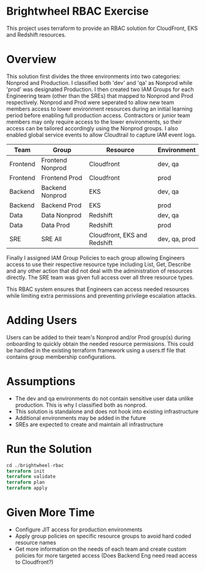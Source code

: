 # Brightwheel RBAC Exercise

This project uses terraform to provide an RBAC solution for CloudFront, EKS and Redshift resources.

# Overview

This solution first divides the three environments into two categories: Nonprod and Production. I classified both 'dev' and 'qa' as Nonprod while 'prod' was designated Production. I then created two IAM Groups for each Engineering team (other than the SREs) that mapped to Nonprod and Prod respectively. Nonprod and Prod were seperated to allow new team members access to lower environment resources during an initial learning period before enabling full production access. Contractors or junior team members may only require access to the lower environments, so their access can be tailored accordingly using the Nonprod groups. I also enabled global service events to allow Cloudtrail to capture IAM event logs.

Team | Group | Resource | Environment
---|---|---|---
Frontend | Frontend Nonprod | Cloudfront | dev, qa
Frontend | Frontend Prod | Cloudfront | prod
Backend | Backend Nonprod | EKS | dev, qa
Backend | Backend Prod | EKS | prod
Data | Data Nonprod | Redshift | dev, qa
Data | Data Prod | Redshift | prod
SRE | SRE All | Cloudfront, EKS and Redshift | dev, qa, prod

Finally I assigned IAM Group Policies to each group allowing Engineers access to use their respective resource type including List, Get, Describe and any other action that did not deal with the administration of resources directly. The SRE team was given full access over all three resource types.

This RBAC system ensures that Engineers can access needed resources while limiting extra permissions and preventing privilege escalation attacks.

# Adding Users

Users can be added to their team's Nonprod and/or Prod group(s) during onboarding to quickly obtain the needed resource permissions. This could be handled in the existing terraform framework using a users.tf file that contains group membership configurations.

# Assumptions

- The dev and qa environments do not contain sensitive user data unlike production. This is why I classified both as nonprod.
- This solution is standalone and does not hook into existing infrastructure
- Additional environments may be added in the future
- SREs are expected to create and maintain all infrastructure

# Run the Solution

```terraform
cd ./brightwheel-rbac
terraform init
terraform validate
terraform plan
terraform apply
```

# Given More Time

- Configure JIT access for production environments
- Apply group policies on specific resource groups to avoid hard coded resource names
- Get more information on the needs of each team and create custom policies for more targeted access (Does Backend Eng need read access to Cloudfront?)
